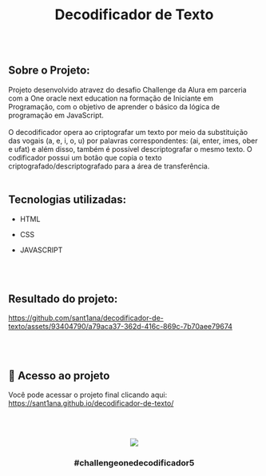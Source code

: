 <h1 align="center">
    <a>Decodificador de Texto </a>
</h1><br><br>



## Sobre o Projeto:

Projeto desenvolvido atravez do desafio Challenge da Alura em parceria com a One oracle next education na formação de Iniciante em Programação, com o objetivo de aprender o básico da lógica de programação em JavaScript.<br><br>
O decodificador opera ao criptografar um texto por meio da substituição das vogais (a, e, i, o, u) por palavras correspondentes: (ai, enter, imes, ober e ufat) e além disso, também é possível descriptografar o mesmo texto. O codificador possui um botão que copia o texto criptografado/descriptografado para a área de transferência.<br><br>


## Tecnologias utilizadas: 
- HTML
- CSS
- JAVASCRIPT
  
  <br><br>

## Resultado do projeto:


https://github.com/sant1ana/decodificador-de-texto/assets/93404790/a79aca37-362d-416c-869c-7b70aee79674

<br><br>


## :link: Acesso ao projeto

Você pode acessar o projeto final clicando aqui: https://sant1ana.github.io/decodificador-de-texto/

<br><br>


<p align="center">
  <img src="https://github.com/sant1ana/decodificador-de-texto/assets/93404790/ccb4ef16-699d-4744-ba09-8b37386e3015 alt="">
</p>


<h3 align="center">
    <a>#challengeonedecodificador5</a>
</h3><br><br>
